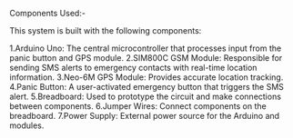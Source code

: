Components Used:-

This system is built with the following components:

1.Arduino Uno: The central microcontroller that processes input from the panic button and GPS module.
2.SIM800C GSM Module: Responsible for sending SMS alerts to emergency contacts with real-time location information.
3.Neo-6M GPS Module: Provides accurate location tracking.
4.Panic Button: A user-activated emergency button that triggers the SMS alert.
5.Breadboard: Used to prototype the circuit and make connections between components.
6.Jumper Wires: Connect components on the breadboard.
7.Power Supply: External power source for the Arduino and modules.
